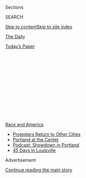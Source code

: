 <div id="app">

<div>

<div>

<div>

<div class="NYTAppHideMasthead css-1q2w90k e1suatyy0">

<div class="section css-ui9rw0 e1suatyy2">

<div class="css-eph4ug er09x8g0">

<div class="css-6n7j50">

</div>

<span class="css-1dv1kvn">Sections</span>

<div class="css-10488qs">

<span class="css-1dv1kvn">SEARCH</span>

</div>

[Skip to content](#site-content)[Skip to site index](#site-index)

</div>

<div id="masthead-section-label" class="css-1wr3we4 eaxe0e00">

[The
Daily](https://www.nytimes.com/podcasts/the-daily)

</div>

<div class="css-10698na e1huz5gh0">

</div>

</div>

<div id="masthead-bar-one" class="section hasLinks css-15hmgas e1csuq9d3">

<div class="css-uqyvli e1csuq9d0">

</div>

<div class="css-1uqjmks e1csuq9d1">

</div>

<div class="css-9e9ivx">

[](https://myaccount.nytimes.com/auth/login?response_type=cookie&client_id=vi)

</div>

<div class="css-1bvtpon e1csuq9d2">

[Today’s
Paper](https://www.nytimes.com/section/todayspaper)

</div>

</div>

</div>

</div>

<div data-aria-hidden="false">

<div id="site-content" data-role="main">

<div>

<div class="css-1aor85t" style="opacity:0.000000001;z-index:-1;visibility:hidden">

<div class="css-1hqnpie">

<div class="css-epjblv">

<span class="css-17xtcya">[The
Daily](/podcasts/the-daily)</span><span class="css-x15j1o">|</span><span class="css-fwqvlz">The
Showdown in
Portland</span>

</div>

<div class="css-k008qs">

<div class="css-1iwv8en">

<span class="css-18z7m18"></span>

<div>

</div>

</div>

<span class="css-1n6z4y"></span>

<div class="css-1705lsu">

<div class="css-4xjgmj">

<div class="css-4skfbu" data-role="toolbar" data-aria-label="Social Media Share buttons, Save button, and Comments Panel with current comment count" data-testid="share-tools">

  - 
  - 
  - 
  - 
    
    <div class="css-6n7j50">
    
    </div>

  - 
  - 

</div>

</div>

</div>

</div>

</div>

</div>

<div id="NYT_TOP_BANNER_REGION" class="css-13pd83m">

<div>

<div id="styln-prism-menu-1590763508878" class="section interactive-content interactive-size-medium css-1edisqu">

<div class="css-17ih8de interactive-body">

<div id="scroll-container" class="css-1gj85ro">

[<span class="styln-title-wrap"><span class="css-1pje3qr">Race
and</span><span class="css-1pje3qr">
America</span></span>](https://www.nytimes.com/news-event/george-floyd-protests-minneapolis-new-york-los-angeles?action=click&pgtype=Article&state=default&region=TOP_BANNER&context=storylines_menu)

  - [Protesters Return to Other
    Cities](https://www.nytimes.com/2020/07/26/us/protests-portland-seattle-trump.html?action=click&pgtype=Article&state=default&region=TOP_BANNER&context=storylines_menu)
  - [Portland at the
    Center](https://www.nytimes.com/2020/07/24/us/portland-oregon-protests-white-race.html?action=click&pgtype=Article&state=default&region=TOP_BANNER&context=storylines_menu)
  - [Podcast: Showdown in
    Portland](https://www.nytimes.com/2020/07/23/podcasts/the-daily/portland-protests.html?action=click&pgtype=Article&state=default&region=TOP_BANNER&context=storylines_menu)
  - [45 Days in
    Louisville](https://www.nytimes.com/interactive/2020/07/16/us/black-lives-matter-protests-louisville-breonna-taylor.html?action=click&pgtype=Article&state=default&region=TOP_BANNER&context=storylines_menu)

</div>

</div>

</div>

</div>

</div>

<div id="top-wrapper" class="css-1sy8kpn">

<div id="top-slug" class="css-l9onyx">

Advertisement

</div>

[Continue reading the main
story](#after-top)

<div class="ad top-wrapper" style="text-align:center;height:100%;display:block;min-height:250px">

<div id="top" class="place-ad" data-position="top" data-size-key="top">

</div>

</div>

<div id="after-top">

</div>

</div>

<div>

<div class="css-1g7y0i5 e1drnplw0">

<div class="css-1ceswkc e1drnplw1">

</div>

<div class="css-f2fzwx e1drnplw2">

<div data-aria-labelledby="modal-title" data-role="region">

<div id="modal-title" class="css-mln36k">

transcript

</div>

<div class="css-pbq7ev">

</div>

<span>Back to The
Daily</span>

<div class="css-f6lhej">

<div class="css-1ialerq">

<div class="css-1701swk">

bars

</div>

<div>

<div class="css-1t7yl1y">

0:00/30:04

</div>

<div class="css-og85jy">

\-30:04

</div>

</div>

</div>

</div>

<div class="css-15fbio0">

<div class="css-1p4nyns">

transcript

## The Showdown in Portland

### Hosted by Michael Barbaro; produced by Andy Mills and Austin Mitchell; with help from Robert Jimison and Stella Tan; and edited by M.J. Davis Lin.

#### Why have militarized federal forces been deployed to an American city?

Thursday, July 23rd, 2020

</div>

  - mike baker  
    This is Mike Baker, a correspondent for The New York Times based in
    the Northwest. It’s 2:00 a.m. right now. I’m in downtown Portland
    watching through some clouds of tear gas. There’s a group of
    protesters right now. \[CLEARS THROAT\] I can feel the tear gas.
    \[COUGHS\]
    
    I am watching here through clouds of tear gas. A group of protesters
    moving down Main Street. They’ve got their umbrellas out to protect
    themselves. And just down the street is a line of federal officers.
    They’re firing — \[SOUND OF TEAR GAS FIRING\] firing tear gas down
    at the crowd. The officers are standing in a long line down the city
    block protecting the federal courthouse.

michael barbaro

From the New York Times, I’m Michael Barbaro. This is “The Daily.”
Today: Inside the volatile situation in Portland, Oregon, and why
federal forces are being deployed to American cities. It’s Thursday,
July 23.

Zolan Kanno-Youngs, you cover the Department of Homeland Security for
The Times, the entire universe of federal law enforcement. So where does
the story of what’s happening right now in Portland, where does it
start?

zolan kanno-youngs

So I think we have to go back to late May. In late May, as we know,
there were protests sweeping throughout the country. Mass
demonstrations. A majority of those protests involved people who were
demonstrating peacefully. But you did also have instances of people
damaging property, looting, as well as acts of violence. And in Oakland,
you had a situation where an officer with the Federal Protective
Service, an arm of the Department of Homeland Security, who was guarding
a federal courthouse, was actually shot and killed. I should say that
the person who shot and killed him was actually affiliated with a fringe
anti-government movement and wasn’t affiliated with the protests. But
that killing did prompt —

  - archived recording  
    Good afternoon —

zolan kanno-youngs

— a rare press conference.

  - archived recording  
    The Department of Homeland Security’s highest priority is to ensure
    the safety and security of the American people and the Department’s
    workforce.

zolan kanno-youngs

From the top senior officials from the Department of Homeland Security.

  - archived recording  
    Any loss in the D.H.S. family impacts all of us, and I want the
    loved ones of these brave officers to know that you have the support
    of the department behind you.

zolan kanno-youngs

They go out there, and of course, they honor the memory of this officer,
but they also have a message.

  - archived recording (kenneth t. cuccinelli ii)  
    There are currently threats by some to attack police stations and
    federal buildings. That violence not only won’t be tolerated, we are
    also committed to ensuring that it won’t succeed anywhere. Anywhere.
    And let me be clear —

zolan kanno-youngs

They make it clear that they are going to take action against anybody
that makes a threat or has any sort of action against federal property.
The acting deputy secretary Kenneth Cuccinelli even says —

  - archived recording (kenneth t. cuccinelli ii)  
    That is an act of domestic terrorism.

zolan kanno-youngs

— that would be an act of domestic terrorism.

  - archived recording (kenneth t. cuccinelli ii)  
    Thank you very much.

michael barbaro

And Zolan, why is that phrase significant, domestic terrorism?

zolan kanno-youngs

The reason why this is significant is you have to remember how this
department was created in the wake of the September 11th attacks. This
department was formed in the Bush administration to have a coordinated
effort in the federal government to defend the United States against
national security threats — directly at that time, foreign terrorism
threats. This was a department that was going to protect the borders of
the United States. And this signaled that the top officials in that
department were turning their attention inward, domestically, to these
protests that are sweeping major cities.

michael barbaro

So what happens after this news conference, which, from what you’re
describing, feels like more of a statement than a set of actions?

zolan kanno-youngs

Right. I think at that point, it’s a message. The message is we’re not
going to tolerate this, right? It’s clear. But then things start to move
pretty fast.

Within two days on June 1, we start to see that the department is going
to back up this rhetoric with the concrete action of federal resources.
I remember early in the day, you know, I got a message from a source who
sent me an alert that all Homeland Security investigation special agents
around the Washington, D.C. area got, and it said, you have to be on
standby for any potential unrest later today around the area of
Lafayette Park.

\[music\]

So that day, you know, later on, that’s where you saw the images of
Secret Service, D.E.A., National Guard, Customs and Border Protection,
Immigration and Customs Enforcement as well. And of course, it was many
of those same federal officials and agents who were stationed outside of
Lafayette Park and would clear out protesters to make room for the
president’s photo op.

michael barbaro

So we’re now seeing the message delivered at that news conference put
into action on the streets of Washington.

zolan kanno-youngs

That’s right. And I mean, if you listen to the senior officials with the
Department of Homeland Security, as well as other officials in the Trump
administration, they would say, look, this federal presence was needed
in Washington. Our agents in front of the White House were being
threatened. And they would also say, well, look, after about a week, the
unrest calmed down.

michael barbaro

So from their perspective, as controversial as some of these actions
were, and as intimidating and unusual as it felt on the ground, this was
working.

zolan kanno-youngs

That’s right. That’s right. It worked. Their deployment worked if you
were to ask them.

michael barbaro

So what happens next?

zolan kanno-youngs

OK, so over the next few weeks, what really happened is we saw a shift.

  - archived recording  
    A tense standoff with police as protesters tried to tear down a
    statue of former president Andrew Jackson.

zolan kanno-youngs

Now we’re starting to see protesters and demonstrators honing in and
focusing on statues and memorials.

  - archived recording  
    We’re addressing white supremacy finally, and it’s just something
    that we grew up with. And it’s just been so normalized that the
    people on our money would have owned me.

zolan kanno-youngs

Targeting those statues and memorials, sometimes pulling them down,
sometimes defacing them. And you also saw a pretty prompt reaction by
the federal government.

  - archived recording (donald trump)  
    They’re bad people. They don’t love our country, and they’re not
    taking down our monuments.

zolan kanno-youngs

So in late June —

  - archived recording (donald trump)  
    I will have an executive order very shortly.

zolan kanno-youngs

— the president then signs an executive order. The gist of it pretty
much says that the attorney general as well as the acting Secretary of
Homeland Security should direct their resources to defend statues and
monuments and federal property. Just a couple days later, the Department
of Homeland Security then formed a task force, what’s known as these
rapid deployment teams. Those teams involve 2,000 officers and agents
that are on standby — from air marshals with the T.S.A., to tactical
agents with Customs and Border Protection, to special agents with
I.C.E., ready on standby to be deployed throughout the U.S.

michael barbaro

And how unusual is this kind of rapid deployment that you’re describing?

zolan kanno-youngs

Well I mean, actually, the department, when it was formed — and many
former officials with the department would say this as well — that
flexibility to be able to move different officials around is an
advantage, right? It was actually an intention as well to be able to
have these different agencies support one another. But it’s the mission
here, deploying them for monuments and statues, you know, the appearance
of these teams in front of the National Mall and Gettysburg. That’s
where many observers, as well as some of the architects of the
department, raised an eyebrow at this.

michael barbaro

Why?

zolan kanno-youngs

This country is grappling with a couple different national emergencies
right now. The Department of Homeland Security also has a huge stake in
the response to the pandemic. We have an election coming up as well. The
department is the agency tasked with cyber security. So it was a
question over priorities.

But for the department, it really comes down to this. Are any of these
people in these crowds committing the federal crime of defacing federal
property? The acting secretary has said that he sees it as his job to
deploy if there is any mere violation of that federal law, whether it be
graffiti on a property or some of the more violent acts that we’ve seen
in these demonstrations.

And it’s that rationale that the department used that weekend, the
weekend of July 4, to start deploying these teams to different cities,
but primarily to Portland.

\[music\]

michael barbaro

We’ll be right back.

Mike Baker, I just spoke with our colleague Zolan, who explained how
this has all unfolded in Washington over the past few weeks. But you are
actually on the ground in Portland. So help us understand what it has
looked like there during that same period.

mike baker

You know, it began with a similar sort of scene that we saw around the
country.

  - archived recording  
    We matter\! We all matter\! Black lives matter\! \[CHEERING\]

mike baker

The mass peaceful demonstrations.

  - archived recording  
    \[CHANTING\] George Floyd\! Say his name\! George Floyd\! Say his
    name\!

mike baker

Thousands of people on the streets. There are really powerful images
here in Portland of crowds covering the entire Burnside Bridge over the
Willamette River, you know, in honor of George Floyd. And at the same
time, you got what we saw and a lot of cities.

  - archived recording  
    Windows shattered, graffiti everywhere.

mike baker

Smashing windows of businesses.

  - archived recording 1  
    Well, there’s a variety store, the Nike community store, Starbucks
    got hit.

  - archived recording 2  
    You’re looking at some pictures that show the fires that were set.

mike baker

The first night of protests they broke into the Justice Center and lit
fires. But what’s really been different here is the persistence of it.
We’re now more than 50 consecutive days into the protests happening
every night.

michael barbaro

Wow, 50 days nonstop.

mike baker

Nonstop, every night.

michael barbaro

And what have these nightly confrontations in Portland looked like?

mike baker

You know, it’s all over the place. You know, in some of these
confrontations, many of which you can see in videos online, you can see
these standoffs between protesters and police, where some protesters
will throw water bottles or fireworks.

  - archived recording  
    \[SOUNDS OF SHATTERING AND CLAMORING\]

mike baker

Videos of them breaking windows of buildings downtown or setting up
barricades in the streets.

Police claim they’ve had bricks thrown at them, rocks thrown at them.

There’ve been videos surfacing online of people shooting guns in the
air. One group set a fire in the headquarters of the police union, the
local police union. And throughout much of this time, they made it
really their nightly routine to gather downtown right next to the
federal courthouse.

  - archived recording  
    This is the Portland Police Bureau. This is a civil disturbance, and
    we have declared an unlawful assembly. Leave the area now, or you’ll
    be subject to use of force to include crowd control munitions. Leave
    now.

mike baker

Police kept coming out, arresting a number of people and responding with
so much tear gas that some of these protesters went to court, sued and
won a judge’s order limiting how much this gas could get used.

  - archived recording  
    — never seen or covered anything like this. The damage and just the
    impact of the statement being made is unprecedented. It’s crazy to
    see.

mike baker

Just been a persistent issue that they haven’t really been able to
resolve.

michael barbaro

And who are the people who are involved in these nightly encounters, as
best you can tell?

mike baker

It’s a group with a wide range of backgrounds, ideologies, strategies,
tactics that they’ve brought. You know, Portland has a history of
anarchist groups. And you can see some of the anarchist symbols on the
streets. You see a lot of people wearing all black clothing, which is
pretty common for those who are part of the Antifa group. And then you
have people who are part of the Black Lives Matter movement chanting the
name of George Floyd and just — so you really have this huge mix.

michael barbaro

Mike, in your time in Portland, I imagine you’re talking to people in
the city about this ongoing problem. What are people you’ve talked to in
Portland saying about the situation?

mike baker

Yeah, you’ve got, I mean, it seems like a pretty broad consensus of
people who sympathize with the overall message of the protesters — the
need for police reform and the need for resolving racial injustices. At
the same time, those same people are, you know, frustrated by what seems
like a line of protest that won’t seem to end. Business people I talked
to, who, you know, have had their windows boarded up and then shortened
their hours for safety reasons. And one of them I talked to is
considering, like, maybe it’s time to just get out of here because there
doesn’t seem to be a resolution ahead.

  - archived recording  
    We are physically and emotionally in pain. I have officers that are
    injured —

mike baker

From police, you hear them saying essentially that they’re out of ideas.

  - archived recording  
    We love our community. We want to serve our community and facilitate
    free speech.

mike baker

Saying that they’re exhausted and in pain, and they’re trying to show
that they’re part of the community, too. That they aren’t some sort of
outside force that’s here.

  - archived recording  
    We’re at a loss for other solutions right now, and I’m open to any
    community member who’s got ideas for other solutions. We all are.

michael barbaro

So I have this sense at this point — correct me if I’m wrong — that the
police don’t quite know how to resolve these nightly encounters. And
these nightly encounters are still happening. And so, is there some
sense of resignation that this is just kind of how it is going to be for
a while?

mike baker

Yeah, I mean, there is certainly no deadline that was going to be coming
up. There’s a hope that things were on a better track, that the numbers
that were coming out each night were starting to shrink a little bit,
and that they might be on a pathway to finishing this. And that’s when a
deployment of federal officers arrived in town.

michael barbaro

So what happens when those federal officials start showing up and at the
direction of the Department of Homeland Security?

mike baker

Well, I mean, right away, you can see that they’re standing out. I mean,
they’ve shown up here in camouflage fatigues and tactical gear. So just
just visually it’s pretty clear that there’s an outside force that has
now arrived. And they’ve come with a pretty aggressive posture.

michael barbaro

And what are these aggressive tactics from the federal forces there
looking like?

  - archived recording  
    \[BOOM SOUNDS\]

mike baker

Well, some of it, you know, in the streets, you can see a return to a
large amount of tear gas, because these federal officers were not under
the same mandates as local police.

But then there were also tactics you could see coming out in different
videos.

In the first one, you have this protester standing across the street
from the federal courthouse. He’s got a boombox over his head, and he’s
just cursing at the officers across the street.

  - archived recording  
    \[EXPLETIVE\] you\!

mike baker

All of a sudden, you see him drop to the ground.

He’s apparently been shot with some sort of less lethal munition and
really just created a bloody scene right there on the street.

Blood all over the sidewalk, and his family says he had to go to the
hospital for more than a week. In these other videos, you have these
protesters —

  - archived recording 1  
    What are you doing?

  - archived recording 2  
    I haven’t done anything wrong.

  - archived recording 3  
    What is going on? Who are you?

mike baker

— on the streets of Portland, and federal officers again in camouflage
and tactical gear approaching them, grabbing them, and then pulling them
back to unmarked vans —

  - archived recording (interposing voices)  
    Don’t hurt him. No, don’t hurt him. He’s hurt\!

mike baker

— filled with officers in tactical gear.

  - archived recording 1  
    This is an unmarked car. Who is this? Who are you? Where are you
    taking her?

  - archived recording 2  
    You follow us, you will get shot. You understand me?

  - archived recording 3  
    What is happening?

michael barbaro

And what is the response to these videos?

mike baker

I mean, you’ve got outrage from not just the protesters, but from the
same city officials that have been the target of the protesters all
along.

  - archived recording  
    The tactics that the Trump administration are using on the streets
    of Portland are abhorrent. People are being literally scooped off
    the street into unmarked vans, rental cars, apparently.

mike baker

The mayor has been villain number one for a lot of these protesters, as
someone who has failed to reform the police department in the ways they
want. And yet here you have him —

  - archived recording (ted wheeler)  
    It’s not helping the situation at all. They’re not wanted here. We
    haven’t asked them here. In fact, we want them to leave.

mike baker

— ask the federal officers to leave his city. He doesn’t want them here.
He doesn’t want them on the streets.

  - archived recording (ted wheeler)  
    And what they’re doing is they are sharply escalating the situation.
    Their presence here is actually leading to more violence and more
    vandalism.

  - archived recording  
    \[SOUNDS OF CRASHING AND CLAMORING\]

mike baker

And you have the cycle here of tear gas, things being thrown back and
forth.

Standoffs where protesters are holding umbrellas and shields made out of
pool noodles and plywood. And the officers standing on the other side in
their full tactical gear and helmets and gas masks. And a scene of two
sides and not much a pathway to a resolution in the space between.

michael barbaro

So as of now, it feels like the very thing the federal government is in
Portland to try to tamp down is actually escalating in response.

mike baker

I mean, it’s been a significant escalation.

I mean, now we’re seeing thousands of people out there. You have people
out there coming out for the first time.

  - mike baker  
    So what was the — what was your motivation for coming out?

  - protestor  
    I have five grandkids and three daughters, and I don’t want to be at
    the end of my life and say that I didn’t do anything to make them
    have a better future.

mike baker

I caught up with this grandmother from Eugene, Oregon, who was there and
had come up to Portland for the first time and told her family that she
planned to stay on the outskirts to be safe. And then while she was
there, she was motivated to keep moving up. And I caught up with her
again, and she was right at the front of the federal courthouse.

She’s a little uneasy watching this unfold.

  - protestor  
    I do feel a little bit unsafe. I don’t know what’s going to happen.

mike baker

Doesn’t necessarily agree with the tactics she’s watching, but she’s
staying there. She feels the need that this is a moment to stand up, to
do something and she needs to be there.

michael barbaro

Zolan, Mike Baker said that the federal presence in Portland has
basically made things worse, not better. And it has really created a
kind of violent feedback loop between the protesters and these federal
officers. And I wonder what you think about that.

zolan kanno-youngs

Well, I mean, whether you listen to the demonstrators, the local
officials there, or the senior officials with the Department of Homeland
Security, it’s clear everyone agrees that the federal presence thus far
has not succeeded in terms of bringing an end to the violence that we’re
seeing, the unrest that we’re seeing at this time. So by that measure,
the goal has not been accomplished. But there is also a question here.
For the Trump administration, is that solely their measure of success?
Is this solely about bringing an end to this unrest? You know, optics do
matter, and the optics of having agents in camouflage gear and tactical
teams in a city led by Democrats, that does send a message.

  - archived recording  
    The radical left-wing mob’s agenda, take over our cities —

zolan kanno-youngs

And just a couple days ago, the president’s re-election campaign
actually issued a campaign ad.

  - archived recording  
    And Joe Biden stands with them.

zolan kanno-youngs

With images that look a lot like that area around the federal courthouse
in Portland, displaying images of unrest and individual acts of
violence.

  - archived recording  
    Violent crime exploding, innocent children fatally shot. Who will be
    there to answer the call when your children aren’t safe?

zolan kanno-youngs

And at the very end of that ad, they actually lay it out in pretty
direct terms — text that reads, “You won’t be safe in Joe Biden’s
America.”

  - archived recording (donald trump)  
    I’m Donald J. Trump, and I approve this message.

zolan kanno-youngs

You’re actually seeing the White House kind of double down here.

  - archived recording (donald trump)  
    I can tell you in Portland, they’ve done a fantastic job. They’ve
    been —

zolan kanno-youngs

And say, well, look, they’re doing a great job in Portland. In fact —

  - archived recording (donald trump)  
    We’re not going to let New York and Chicago and Philadelphia,
    Detroit, and Baltimore and all of these — Oakland is a mess. We’re
    not going to let this happen in our country. All run by liberal
    Democrats.

zolan kanno-youngs

Some of these other cities led by Democrats could use the same kind of
deployment.

  - archived recording (donald trump)  
    This is worse than Afghanistan by far. This is worse than anything
    anyone’s ever seen, all run by the same liberal Democrats. And you
    know what, if Biden got in, that would be true for the country. The
    whole country would go to hell. And we’re not going to let it go to
    hell.

\[music\]

michael barbaro

So Zolan, where does this leave us at this point?

zolan kanno-youngs

So it leaves us in this precarious position. We know that on the ground
in Portland, the presence of federal agents and those officers has
increased tension. But to the president, he’d like to see a similar
presence in other cities.

michael barbaro

Zolan, thank you very much.

zolan kanno-youngs

Thanks for having me here. \[MUSIC PLAYING\]

michael barbaro

On Wednesday, President Trump announced that he would immediately
dispatch federal law enforcement officers to Chicago.

  - archived recording (donald trump)  
    The F.B.I., A.T.F., D.E.A., U.S. Marshal Service and Homeland
    Security will together be sending hundreds of skilled law
    enforcement officers to Chicago to help drive down violent crime.

michael barbaro

In Chicago, Mayor Lori Lightfoot said she would not tolerate the kind of
federal deployment that has played out in Portland.

  - archived recording (lori lightfoot)  
    What we saw the president and the attorney general do in Portland is
    a travesty, and we are not having it in Chicago.

michael barbaro

We’ll be right back.

Here’s what else you need to know today.

  - archived recording (mike dewine)  
    It’s essential that we wear masks statewide in Ohio to contain the
    spread of this virus. So therefore, tomorrow at 6 o’clock, tomorrow
    night, our mask order for people who are out in public will be
    extended throughout the state of Ohio.

michael barbaro

As the daily death toll from the coronavirus again surpasses 1,000
Americans a day, governors in three more states issued orders requiring
masks: Ohio, Indiana and Minnesota.

  - archived recording  
    The wearing of the mask, plus the social distancing makes a huge,
    huge difference.

michael barbaro

The orders came a day after President Trump, who has long resisted
wearing masks, and at times even disparaged them, made his most forceful
call yet for wearing them. And —

  - archived recording (joe biden)  
    No sitting president has ever done this. Never, never, never. No
    Republican president has done this, no Democratic president. We’ve
    have racists, and they’ve existed, and they’ve tried to get elected
    president. He’s the first one that has.

michael barbaro

During a campaign event on Wednesday, the presumptive Democratic
nominee, Joe Biden, called President Trump the first racist to be
elected president.

  - archived recording (joe biden)  
    The way he deals with people based on the color of their skin, their
    national origin, where they’re from is absolutely sickening.

michael barbaro

In response, historians noted that previous presidents owned enslaved
people and were openly racist. And during a news conference, Trump
rejected Biden’s characterization.

  - archived recording  
    Would you like to respond to Joe Biden who today described you — you
    might have heard that — as the first racist to be elected president?
    Those are his — that was his words.

  - archived recording (donald trump)  
    I’ve done things that nobody else — and I’ve said this, and I say it
    openly, and not a lot of people dispute it. I’ve done more for Black
    Americans than anybody with the possible exception of Abraham
    Lincoln. Nobody has even been close.

\[music\]

michael barbaro

That’s it for “The Daily.” I’m Michael Barbaro. See you
tomorrow.

</div>

</div>

</div>

</div>

<div style="position:absolute;width:0;height:0;visibility:hidden;display:none">

</div>

<div style="width:100%">

<div class="css-18qqsen e1eullfg0" style="background-image:url(https://static01.nyt.com/images/2017/01/29/podcasts/the-daily-album-art/the-daily-album-art-videoFifteenBySeven2610-v4.jpg)">

<div class="css-1hmsypo e1eullfg2">

<div class="css-131hid3 e1eullfg3">

<div class="css-1uhi299 e1eullfg1">

</div>

<div class="css-1tloyb6">

<div class="css-1kltdsh ehra6vc0">

[<span class="css-1f76qa2">![The Daily
logo](https://static01.nyt.com/images/2017/01/29/podcasts/the-daily-album-art/the-daily-album-art-square320-v4.png)<span>The
Daily</span></span>](https://www.nytimes.com/column/the-daily)<span class="css-1lhttlg ehra6vc1"><span class="css-sj5ozi ehra6vc2">Subscribe:</span></span>

  - [Apple Podcasts](https://itunes.apple.com/us/podcast/id1200361736)
  - [Google
    Podcasts](https://www.google.com/podcasts?feed=aHR0cHM6Ly9yc3MuYXJ0MTkuY29tL3RoZS1kYWlseQ%3D%3D)

</div>

</div>

<div class="css-1r0dpua e1eullfg4">

<div class="css-1gu519p edye5kn0">

<div>

# The Showdown in Portland

## Why have militarized federal forces been deployed to an American city?

</div>

<span class="css-lsnb14 edye5kn4">Hosted by Michael Barbaro; produced by
Andy Mills and Austin Mitchell; with help from Robert Jimison and Stella
Tan; and edited by M.J. Davis Lin.</span>

<div class="css-1vd84sn">

<span class="css-16bt4xd">Transcript</span>

</div>

</div>

<div class="css-1g7y0i5 e1drnplw0">

<div class="css-1ceswkc e1drnplw1">

</div>

<div class="css-f2fzwx e1drnplw2">

<div data-aria-labelledby="modal-title" data-role="region">

<div id="modal-title" class="css-mln36k">

transcript

</div>

<div class="css-pbq7ev">

</div>

<span>Back to The
Daily</span>

<div class="css-f6lhej">

<div class="css-1ialerq">

<div class="css-1701swk">

bars

</div>

<div>

<div class="css-1t7yl1y">

0:00/30:04

</div>

<div class="css-og85jy">

\-0:00

</div>

</div>

</div>

</div>

<div class="css-15fbio0">

<div class="css-1p4nyns">

transcript

## The Showdown in Portland

### Hosted by Michael Barbaro; produced by Andy Mills and Austin Mitchell; with help from Robert Jimison and Stella Tan; and edited by M.J. Davis Lin.

#### Why have militarized federal forces been deployed to an American city?

Thursday, July 23rd, 2020

</div>

  - mike baker  
    This is Mike Baker, a correspondent for The New York Times based in
    the Northwest. It’s 2:00 a.m. right now. I’m in downtown Portland
    watching through some clouds of tear gas. There’s a group of
    protesters right now. \[CLEARS THROAT\] I can feel the tear gas.
    \[COUGHS\]
    
    I am watching here through clouds of tear gas. A group of protesters
    moving down Main Street. They’ve got their umbrellas out to protect
    themselves. And just down the street is a line of federal officers.
    They’re firing — \[SOUND OF TEAR GAS FIRING\] firing tear gas down
    at the crowd. The officers are standing in a long line down the city
    block protecting the federal courthouse.

michael barbaro

From the New York Times, I’m Michael Barbaro. This is “The Daily.”
Today: Inside the volatile situation in Portland, Oregon, and why
federal forces are being deployed to American cities. It’s Thursday,
July 23.

Zolan Kanno-Youngs, you cover the Department of Homeland Security for
The Times, the entire universe of federal law enforcement. So where does
the story of what’s happening right now in Portland, where does it
start?

zolan kanno-youngs

So I think we have to go back to late May. In late May, as we know,
there were protests sweeping throughout the country. Mass
demonstrations. A majority of those protests involved people who were
demonstrating peacefully. But you did also have instances of people
damaging property, looting, as well as acts of violence. And in Oakland,
you had a situation where an officer with the Federal Protective
Service, an arm of the Department of Homeland Security, who was guarding
a federal courthouse, was actually shot and killed. I should say that
the person who shot and killed him was actually affiliated with a fringe
anti-government movement and wasn’t affiliated with the protests. But
that killing did prompt —

  - archived recording  
    Good afternoon —

zolan kanno-youngs

— a rare press conference.

  - archived recording  
    The Department of Homeland Security’s highest priority is to ensure
    the safety and security of the American people and the Department’s
    workforce.

zolan kanno-youngs

From the top senior officials from the Department of Homeland Security.

  - archived recording  
    Any loss in the D.H.S. family impacts all of us, and I want the
    loved ones of these brave officers to know that you have the support
    of the department behind you.

zolan kanno-youngs

They go out there, and of course, they honor the memory of this officer,
but they also have a message.

  - archived recording (kenneth t. cuccinelli ii)  
    There are currently threats by some to attack police stations and
    federal buildings. That violence not only won’t be tolerated, we are
    also committed to ensuring that it won’t succeed anywhere. Anywhere.
    And let me be clear —

zolan kanno-youngs

They make it clear that they are going to take action against anybody
that makes a threat or has any sort of action against federal property.
The acting deputy secretary Kenneth Cuccinelli even says —

  - archived recording (kenneth t. cuccinelli ii)  
    That is an act of domestic terrorism.

zolan kanno-youngs

— that would be an act of domestic terrorism.

  - archived recording (kenneth t. cuccinelli ii)  
    Thank you very much.

michael barbaro

And Zolan, why is that phrase significant, domestic terrorism?

zolan kanno-youngs

The reason why this is significant is you have to remember how this
department was created in the wake of the September 11th attacks. This
department was formed in the Bush administration to have a coordinated
effort in the federal government to defend the United States against
national security threats — directly at that time, foreign terrorism
threats. This was a department that was going to protect the borders of
the United States. And this signaled that the top officials in that
department were turning their attention inward, domestically, to these
protests that are sweeping major cities.

michael barbaro

So what happens after this news conference, which, from what you’re
describing, feels like more of a statement than a set of actions?

zolan kanno-youngs

Right. I think at that point, it’s a message. The message is we’re not
going to tolerate this, right? It’s clear. But then things start to move
pretty fast.

Within two days on June 1, we start to see that the department is going
to back up this rhetoric with the concrete action of federal resources.
I remember early in the day, you know, I got a message from a source who
sent me an alert that all Homeland Security investigation special agents
around the Washington, D.C. area got, and it said, you have to be on
standby for any potential unrest later today around the area of
Lafayette Park.

\[music\]

So that day, you know, later on, that’s where you saw the images of
Secret Service, D.E.A., National Guard, Customs and Border Protection,
Immigration and Customs Enforcement as well. And of course, it was many
of those same federal officials and agents who were stationed outside of
Lafayette Park and would clear out protesters to make room for the
president’s photo op.

michael barbaro

So we’re now seeing the message delivered at that news conference put
into action on the streets of Washington.

zolan kanno-youngs

That’s right. And I mean, if you listen to the senior officials with the
Department of Homeland Security, as well as other officials in the Trump
administration, they would say, look, this federal presence was needed
in Washington. Our agents in front of the White House were being
threatened. And they would also say, well, look, after about a week, the
unrest calmed down.

michael barbaro

So from their perspective, as controversial as some of these actions
were, and as intimidating and unusual as it felt on the ground, this was
working.

zolan kanno-youngs

That’s right. That’s right. It worked. Their deployment worked if you
were to ask them.

michael barbaro

So what happens next?

zolan kanno-youngs

OK, so over the next few weeks, what really happened is we saw a shift.

  - archived recording  
    A tense standoff with police as protesters tried to tear down a
    statue of former president Andrew Jackson.

zolan kanno-youngs

Now we’re starting to see protesters and demonstrators honing in and
focusing on statues and memorials.

  - archived recording  
    We’re addressing white supremacy finally, and it’s just something
    that we grew up with. And it’s just been so normalized that the
    people on our money would have owned me.

zolan kanno-youngs

Targeting those statues and memorials, sometimes pulling them down,
sometimes defacing them. And you also saw a pretty prompt reaction by
the federal government.

  - archived recording (donald trump)  
    They’re bad people. They don’t love our country, and they’re not
    taking down our monuments.

zolan kanno-youngs

So in late June —

  - archived recording (donald trump)  
    I will have an executive order very shortly.

zolan kanno-youngs

— the president then signs an executive order. The gist of it pretty
much says that the attorney general as well as the acting Secretary of
Homeland Security should direct their resources to defend statues and
monuments and federal property. Just a couple days later, the Department
of Homeland Security then formed a task force, what’s known as these
rapid deployment teams. Those teams involve 2,000 officers and agents
that are on standby — from air marshals with the T.S.A., to tactical
agents with Customs and Border Protection, to special agents with
I.C.E., ready on standby to be deployed throughout the U.S.

michael barbaro

And how unusual is this kind of rapid deployment that you’re describing?

zolan kanno-youngs

Well I mean, actually, the department, when it was formed — and many
former officials with the department would say this as well — that
flexibility to be able to move different officials around is an
advantage, right? It was actually an intention as well to be able to
have these different agencies support one another. But it’s the mission
here, deploying them for monuments and statues, you know, the appearance
of these teams in front of the National Mall and Gettysburg. That’s
where many observers, as well as some of the architects of the
department, raised an eyebrow at this.

michael barbaro

Why?

zolan kanno-youngs

This country is grappling with a couple different national emergencies
right now. The Department of Homeland Security also has a huge stake in
the response to the pandemic. We have an election coming up as well. The
department is the agency tasked with cyber security. So it was a
question over priorities.

But for the department, it really comes down to this. Are any of these
people in these crowds committing the federal crime of defacing federal
property? The acting secretary has said that he sees it as his job to
deploy if there is any mere violation of that federal law, whether it be
graffiti on a property or some of the more violent acts that we’ve seen
in these demonstrations.

And it’s that rationale that the department used that weekend, the
weekend of July 4, to start deploying these teams to different cities,
but primarily to Portland.

\[music\]

michael barbaro

We’ll be right back.

Mike Baker, I just spoke with our colleague Zolan, who explained how
this has all unfolded in Washington over the past few weeks. But you are
actually on the ground in Portland. So help us understand what it has
looked like there during that same period.

mike baker

You know, it began with a similar sort of scene that we saw around the
country.

  - archived recording  
    We matter\! We all matter\! Black lives matter\! \[CHEERING\]

mike baker

The mass peaceful demonstrations.

  - archived recording  
    \[CHANTING\] George Floyd\! Say his name\! George Floyd\! Say his
    name\!

mike baker

Thousands of people on the streets. There are really powerful images
here in Portland of crowds covering the entire Burnside Bridge over the
Willamette River, you know, in honor of George Floyd. And at the same
time, you got what we saw and a lot of cities.

  - archived recording  
    Windows shattered, graffiti everywhere.

mike baker

Smashing windows of businesses.

  - archived recording 1  
    Well, there’s a variety store, the Nike community store, Starbucks
    got hit.

  - archived recording 2  
    You’re looking at some pictures that show the fires that were set.

mike baker

The first night of protests they broke into the Justice Center and lit
fires. But what’s really been different here is the persistence of it.
We’re now more than 50 consecutive days into the protests happening
every night.

michael barbaro

Wow, 50 days nonstop.

mike baker

Nonstop, every night.

michael barbaro

And what have these nightly confrontations in Portland looked like?

mike baker

You know, it’s all over the place. You know, in some of these
confrontations, many of which you can see in videos online, you can see
these standoffs between protesters and police, where some protesters
will throw water bottles or fireworks.

  - archived recording  
    \[SOUNDS OF SHATTERING AND CLAMORING\]

mike baker

Videos of them breaking windows of buildings downtown or setting up
barricades in the streets.

Police claim they’ve had bricks thrown at them, rocks thrown at them.

There’ve been videos surfacing online of people shooting guns in the
air. One group set a fire in the headquarters of the police union, the
local police union. And throughout much of this time, they made it
really their nightly routine to gather downtown right next to the
federal courthouse.

  - archived recording  
    This is the Portland Police Bureau. This is a civil disturbance, and
    we have declared an unlawful assembly. Leave the area now, or you’ll
    be subject to use of force to include crowd control munitions. Leave
    now.

mike baker

Police kept coming out, arresting a number of people and responding with
so much tear gas that some of these protesters went to court, sued and
won a judge’s order limiting how much this gas could get used.

  - archived recording  
    — never seen or covered anything like this. The damage and just the
    impact of the statement being made is unprecedented. It’s crazy to
    see.

mike baker

Just been a persistent issue that they haven’t really been able to
resolve.

michael barbaro

And who are the people who are involved in these nightly encounters, as
best you can tell?

mike baker

It’s a group with a wide range of backgrounds, ideologies, strategies,
tactics that they’ve brought. You know, Portland has a history of
anarchist groups. And you can see some of the anarchist symbols on the
streets. You see a lot of people wearing all black clothing, which is
pretty common for those who are part of the Antifa group. And then you
have people who are part of the Black Lives Matter movement chanting the
name of George Floyd and just — so you really have this huge mix.

michael barbaro

Mike, in your time in Portland, I imagine you’re talking to people in
the city about this ongoing problem. What are people you’ve talked to in
Portland saying about the situation?

mike baker

Yeah, you’ve got, I mean, it seems like a pretty broad consensus of
people who sympathize with the overall message of the protesters — the
need for police reform and the need for resolving racial injustices. At
the same time, those same people are, you know, frustrated by what seems
like a line of protest that won’t seem to end. Business people I talked
to, who, you know, have had their windows boarded up and then shortened
their hours for safety reasons. And one of them I talked to is
considering, like, maybe it’s time to just get out of here because there
doesn’t seem to be a resolution ahead.

  - archived recording  
    We are physically and emotionally in pain. I have officers that are
    injured —

mike baker

From police, you hear them saying essentially that they’re out of ideas.

  - archived recording  
    We love our community. We want to serve our community and facilitate
    free speech.

mike baker

Saying that they’re exhausted and in pain, and they’re trying to show
that they’re part of the community, too. That they aren’t some sort of
outside force that’s here.

  - archived recording  
    We’re at a loss for other solutions right now, and I’m open to any
    community member who’s got ideas for other solutions. We all are.

michael barbaro

So I have this sense at this point — correct me if I’m wrong — that the
police don’t quite know how to resolve these nightly encounters. And
these nightly encounters are still happening. And so, is there some
sense of resignation that this is just kind of how it is going to be for
a while?

mike baker

Yeah, I mean, there is certainly no deadline that was going to be coming
up. There’s a hope that things were on a better track, that the numbers
that were coming out each night were starting to shrink a little bit,
and that they might be on a pathway to finishing this. And that’s when a
deployment of federal officers arrived in town.

michael barbaro

So what happens when those federal officials start showing up and at the
direction of the Department of Homeland Security?

mike baker

Well, I mean, right away, you can see that they’re standing out. I mean,
they’ve shown up here in camouflage fatigues and tactical gear. So just
just visually it’s pretty clear that there’s an outside force that has
now arrived. And they’ve come with a pretty aggressive posture.

michael barbaro

And what are these aggressive tactics from the federal forces there
looking like?

  - archived recording  
    \[BOOM SOUNDS\]

mike baker

Well, some of it, you know, in the streets, you can see a return to a
large amount of tear gas, because these federal officers were not under
the same mandates as local police.

But then there were also tactics you could see coming out in different
videos.

In the first one, you have this protester standing across the street
from the federal courthouse. He’s got a boombox over his head, and he’s
just cursing at the officers across the street.

  - archived recording  
    \[EXPLETIVE\] you\!

mike baker

All of a sudden, you see him drop to the ground.

He’s apparently been shot with some sort of less lethal munition and
really just created a bloody scene right there on the street.

Blood all over the sidewalk, and his family says he had to go to the
hospital for more than a week. In these other videos, you have these
protesters —

  - archived recording 1  
    What are you doing?

  - archived recording 2  
    I haven’t done anything wrong.

  - archived recording 3  
    What is going on? Who are you?

mike baker

— on the streets of Portland, and federal officers again in camouflage
and tactical gear approaching them, grabbing them, and then pulling them
back to unmarked vans —

  - archived recording (interposing voices)  
    Don’t hurt him. No, don’t hurt him. He’s hurt\!

mike baker

— filled with officers in tactical gear.

  - archived recording 1  
    This is an unmarked car. Who is this? Who are you? Where are you
    taking her?

  - archived recording 2  
    You follow us, you will get shot. You understand me?

  - archived recording 3  
    What is happening?

michael barbaro

And what is the response to these videos?

mike baker

I mean, you’ve got outrage from not just the protesters, but from the
same city officials that have been the target of the protesters all
along.

  - archived recording  
    The tactics that the Trump administration are using on the streets
    of Portland are abhorrent. People are being literally scooped off
    the street into unmarked vans, rental cars, apparently.

mike baker

The mayor has been villain number one for a lot of these protesters, as
someone who has failed to reform the police department in the ways they
want. And yet here you have him —

  - archived recording (ted wheeler)  
    It’s not helping the situation at all. They’re not wanted here. We
    haven’t asked them here. In fact, we want them to leave.

mike baker

— ask the federal officers to leave his city. He doesn’t want them here.
He doesn’t want them on the streets.

  - archived recording (ted wheeler)  
    And what they’re doing is they are sharply escalating the situation.
    Their presence here is actually leading to more violence and more
    vandalism.

  - archived recording  
    \[SOUNDS OF CRASHING AND CLAMORING\]

mike baker

And you have the cycle here of tear gas, things being thrown back and
forth.

Standoffs where protesters are holding umbrellas and shields made out of
pool noodles and plywood. And the officers standing on the other side in
their full tactical gear and helmets and gas masks. And a scene of two
sides and not much a pathway to a resolution in the space between.

michael barbaro

So as of now, it feels like the very thing the federal government is in
Portland to try to tamp down is actually escalating in response.

mike baker

I mean, it’s been a significant escalation.

I mean, now we’re seeing thousands of people out there. You have people
out there coming out for the first time.

  - mike baker  
    So what was the — what was your motivation for coming out?

  - protestor  
    I have five grandkids and three daughters, and I don’t want to be at
    the end of my life and say that I didn’t do anything to make them
    have a better future.

mike baker

I caught up with this grandmother from Eugene, Oregon, who was there and
had come up to Portland for the first time and told her family that she
planned to stay on the outskirts to be safe. And then while she was
there, she was motivated to keep moving up. And I caught up with her
again, and she was right at the front of the federal courthouse.

She’s a little uneasy watching this unfold.

  - protestor  
    I do feel a little bit unsafe. I don’t know what’s going to happen.

mike baker

Doesn’t necessarily agree with the tactics she’s watching, but she’s
staying there. She feels the need that this is a moment to stand up, to
do something and she needs to be there.

michael barbaro

Zolan, Mike Baker said that the federal presence in Portland has
basically made things worse, not better. And it has really created a
kind of violent feedback loop between the protesters and these federal
officers. And I wonder what you think about that.

zolan kanno-youngs

Well, I mean, whether you listen to the demonstrators, the local
officials there, or the senior officials with the Department of Homeland
Security, it’s clear everyone agrees that the federal presence thus far
has not succeeded in terms of bringing an end to the violence that we’re
seeing, the unrest that we’re seeing at this time. So by that measure,
the goal has not been accomplished. But there is also a question here.
For the Trump administration, is that solely their measure of success?
Is this solely about bringing an end to this unrest? You know, optics do
matter, and the optics of having agents in camouflage gear and tactical
teams in a city led by Democrats, that does send a message.

  - archived recording  
    The radical left-wing mob’s agenda, take over our cities —

zolan kanno-youngs

And just a couple days ago, the president’s re-election campaign
actually issued a campaign ad.

  - archived recording  
    And Joe Biden stands with them.

zolan kanno-youngs

With images that look a lot like that area around the federal courthouse
in Portland, displaying images of unrest and individual acts of
violence.

  - archived recording  
    Violent crime exploding, innocent children fatally shot. Who will be
    there to answer the call when your children aren’t safe?

zolan kanno-youngs

And at the very end of that ad, they actually lay it out in pretty
direct terms — text that reads, “You won’t be safe in Joe Biden’s
America.”

  - archived recording (donald trump)  
    I’m Donald J. Trump, and I approve this message.

zolan kanno-youngs

You’re actually seeing the White House kind of double down here.

  - archived recording (donald trump)  
    I can tell you in Portland, they’ve done a fantastic job. They’ve
    been —

zolan kanno-youngs

And say, well, look, they’re doing a great job in Portland. In fact —

  - archived recording (donald trump)  
    We’re not going to let New York and Chicago and Philadelphia,
    Detroit, and Baltimore and all of these — Oakland is a mess. We’re
    not going to let this happen in our country. All run by liberal
    Democrats.

zolan kanno-youngs

Some of these other cities led by Democrats could use the same kind of
deployment.

  - archived recording (donald trump)  
    This is worse than Afghanistan by far. This is worse than anything
    anyone’s ever seen, all run by the same liberal Democrats. And you
    know what, if Biden got in, that would be true for the country. The
    whole country would go to hell. And we’re not going to let it go to
    hell.

\[music\]

michael barbaro

So Zolan, where does this leave us at this point?

zolan kanno-youngs

So it leaves us in this precarious position. We know that on the ground
in Portland, the presence of federal agents and those officers has
increased tension. But to the president, he’d like to see a similar
presence in other cities.

michael barbaro

Zolan, thank you very much.

zolan kanno-youngs

Thanks for having me here. \[MUSIC PLAYING\]

michael barbaro

On Wednesday, President Trump announced that he would immediately
dispatch federal law enforcement officers to Chicago.

  - archived recording (donald trump)  
    The F.B.I., A.T.F., D.E.A., U.S. Marshal Service and Homeland
    Security will together be sending hundreds of skilled law
    enforcement officers to Chicago to help drive down violent crime.

michael barbaro

In Chicago, Mayor Lori Lightfoot said she would not tolerate the kind of
federal deployment that has played out in Portland.

  - archived recording (lori lightfoot)  
    What we saw the president and the attorney general do in Portland is
    a travesty, and we are not having it in Chicago.

michael barbaro

We’ll be right back.

Here’s what else you need to know today.

  - archived recording (mike dewine)  
    It’s essential that we wear masks statewide in Ohio to contain the
    spread of this virus. So therefore, tomorrow at 6 o’clock, tomorrow
    night, our mask order for people who are out in public will be
    extended throughout the state of Ohio.

michael barbaro

As the daily death toll from the coronavirus again surpasses 1,000
Americans a day, governors in three more states issued orders requiring
masks: Ohio, Indiana and Minnesota.

  - archived recording  
    The wearing of the mask, plus the social distancing makes a huge,
    huge difference.

michael barbaro

The orders came a day after President Trump, who has long resisted
wearing masks, and at times even disparaged them, made his most forceful
call yet for wearing them. And —

  - archived recording (joe biden)  
    No sitting president has ever done this. Never, never, never. No
    Republican president has done this, no Democratic president. We’ve
    have racists, and they’ve existed, and they’ve tried to get elected
    president. He’s the first one that has.

michael barbaro

During a campaign event on Wednesday, the presumptive Democratic
nominee, Joe Biden, called President Trump the first racist to be
elected president.

  - archived recording (joe biden)  
    The way he deals with people based on the color of their skin, their
    national origin, where they’re from is absolutely sickening.

michael barbaro

In response, historians noted that previous presidents owned enslaved
people and were openly racist. And during a news conference, Trump
rejected Biden’s characterization.

  - archived recording  
    Would you like to respond to Joe Biden who today described you — you
    might have heard that — as the first racist to be elected president?
    Those are his — that was his words.

  - archived recording (donald trump)  
    I’ve done things that nobody else — and I’ve said this, and I say it
    openly, and not a lot of people dispute it. I’ve done more for Black
    Americans than anybody with the possible exception of Abraham
    Lincoln. Nobody has even been close.

\[music\]

michael barbaro

That’s it for “The Daily.” I’m Michael Barbaro. See you tomorrow.

</div>

</div>

</div>

</div>

</div>

<div class="css-1xgepvx e1eullfg5">

</div>

</div>

</div>

</div>

<div class="css-fnovkn e1gfokfg0">

<span class="css-1ly73wi e1tej78p0">Previous</span>

<div class="css-1s78rjm e1gfokfg1">

<div class="css-uq6cyc e1gfokfg3" data-recirc-bar-item="true">

<div class="css-hoe9xz">

<span class="css-nxkttv">More episodes
of</span><span class="css-19zi9mh">The
Daily</span>

</div>

</div>

<div class="css-uq6cyc e1gfokfg3" data-recirc-bar-item="true">

[![](https://static01.nyt.com/images/2020/07/12/us/politics/31daily/00dc-army-metoo-thumbLarge.jpg)](https://www.nytimes.com/2020/07/31/podcasts/the-daily/vanessa-guillen-military-metoo.html?action=click&module=audio-series-bar&region=header&pgtype=Article)

<div class="css-14o8mz7 e1gfokfg2">

</div>

<div class="css-1qq8bvn">

July 31, 2020<span class="css-i5svdo">A \#MeToo Moment in the
Military</span>

</div>

</div>

<div class="css-uq6cyc e1gfokfg3" data-recirc-bar-item="true">

[![](https://static01.nyt.com/images/2020/07/30/reader-center/30daily/merlin_175077825_5ebc931b-baa1-489a-960c-34e4d845e997-thumbLarge.jpg)](https://www.nytimes.com/2020/07/30/podcasts/the-daily/congress-facebook-amazon-google-apple.html?action=click&module=audio-series-bar&region=header&pgtype=Article)

<div class="css-14o8mz7 e1gfokfg2">

</div>

<div class="css-1qq8bvn">

July 30, 2020<span class="css-i5svdo">The Big Tech
Hearing</span>

</div>

</div>

<div class="css-uq6cyc e1gfokfg3" data-recirc-bar-item="true">

[![](https://static01.nyt.com/images/2020/07/26/world/29daily/00china-us-clash1-thumbLarge.jpg)](https://www.nytimes.com/2020/07/29/podcasts/the-daily/china-trump-foreign-policy.html?action=click&module=audio-series-bar&region=header&pgtype=Article)

<div class="css-14o8mz7 e1gfokfg2">

</div>

<div class="css-1qq8bvn">

July 29, 2020<span>  <span class="css-orcm78">•</span> 
28:40</span><span class="css-i5svdo">Confronting
China</span>

</div>

</div>

<div class="css-uq6cyc e1gfokfg3" data-recirc-bar-item="true">

[![](https://static01.nyt.com/images/2020/07/23/business/28daily/23virus-uiexplain1-thumbLarge.jpg)](https://www.nytimes.com/2020/07/28/podcasts/the-daily/unemployment-benefits-coronavirus.html?action=click&module=audio-series-bar&region=header&pgtype=Article)

<div class="css-14o8mz7 e1gfokfg2">

</div>

<div class="css-1qq8bvn">

July 28, 2020<span>  <span class="css-orcm78">•</span> 
26:13</span><span class="css-i5svdo">Why $600 Checks Are Tearing
Republicans
Apart</span>

</div>

</div>

<div class="css-uq6cyc e1gfokfg3" data-recirc-bar-item="true">

[![](https://static01.nyt.com/images/2020/07/27/world/27daily-hospitals/27daily-hospitals-thumbLarge.jpg)](https://www.nytimes.com/2020/07/27/podcasts/the-daily/new-york-hospitals-covid.html?action=click&module=audio-series-bar&region=header&pgtype=Article)

<div class="css-14o8mz7 e1gfokfg2">

</div>

<div class="css-1qq8bvn">

July 27, 2020<span>  <span class="css-orcm78">•</span> 
33:28</span><span class="css-i5svdo">The Mistakes New York
Made</span>

</div>

</div>

<div class="css-uq6cyc e1gfokfg3" data-recirc-bar-item="true">

[![](https://static01.nyt.com/images/2020/03/22/magazine/26audm-2/22mag-titleix-thumbLarge.jpg)](https://www.nytimes.com/2020/07/26/podcasts/the-daily/the-accusation-the-sunday-read.html?action=click&module=audio-series-bar&region=header&pgtype=Article)

<div class="css-14o8mz7 e1gfokfg2">

</div>

<div class="css-1qq8bvn">

July 26, 2020<span class="css-i5svdo">The Sunday Read: ‘The
Accusation’</span>

</div>

</div>

<div class="css-uq6cyc e1gfokfg3" data-recirc-bar-item="true">

[![](https://static01.nyt.com/images/2020/07/22/sports/24daily/22mlb-previewlede1-thumbLarge.jpg)](https://www.nytimes.com/2020/07/24/podcasts/the-daily/mlb-baseball-season-coronavirus.html?action=click&module=audio-series-bar&region=header&pgtype=Article)

<div class="css-14o8mz7 e1gfokfg2">

</div>

<div class="css-1qq8bvn">

July 24, 2020<span>  <span class="css-orcm78">•</span> 
45:34</span><span class="css-i5svdo">The Battle for a Baseball
Season</span>

</div>

</div>

<div class="css-uq6cyc e1gfokfg3" data-recirc-bar-item="true">

[![](https://static01.nyt.com/images/2020/07/22/us/23daily-image/22portland-tactics02-thumbLarge.jpg)](https://www.nytimes.com/2020/07/23/podcasts/the-daily/portland-protests.html?action=click&module=audio-series-bar&region=header&pgtype=Article)

<div class="css-14o8mz7 e1gfokfg2">

</div>

<div class="css-1qq8bvn">

July 23, 2020<span>  <span class="css-orcm78">•</span> 
30:04</span><span class="css-i5svdo">The Showdown in
Portland</span>

</div>

</div>

<div class="css-uq6cyc e1gfokfg3" data-recirc-bar-item="true">

[![](https://static01.nyt.com/images/2020/07/12/science/22daily/00virus-schools-reopen01-thumbLarge.jpg)](https://www.nytimes.com/2020/07/22/podcasts/the-daily/school-reopenings-coronavirus.html?action=click&module=audio-series-bar&region=header&pgtype=Article)

<div class="css-14o8mz7 e1gfokfg2">

</div>

<div class="css-1qq8bvn">

July 22, 2020<span>  <span class="css-orcm78">•</span> 
27:24</span><span class="css-i5svdo">The Science of School
Reopenings</span>

</div>

</div>

<div class="css-uq6cyc e1gfokfg3" data-recirc-bar-item="true">

[![](https://static01.nyt.com/images/2020/07/19/science/21daily/00VIRUS-VAX-DOUBTS1-thumbLarge.jpg)](https://www.nytimes.com/2020/07/21/podcasts/the-daily/coronavirus-vaccine.html?action=click&module=audio-series-bar&region=header&pgtype=Article)

<div class="css-14o8mz7 e1gfokfg2">

</div>

<div class="css-1qq8bvn">

July 21, 2020<span>  <span class="css-orcm78">•</span> 
29:14</span><span class="css-i5svdo">The Vaccine Trust
Problem</span>

</div>

</div>

<div class="css-uq6cyc e1gfokfg3" data-recirc-bar-item="true">

[![](https://static01.nyt.com/images/2020/01/07/obituaries/20thedaily_lewis/00Lewis-John13-thumbLarge.jpg)](https://www.nytimes.com/2020/07/20/podcasts/the-daily/john-lewis.html?action=click&module=audio-series-bar&region=header&pgtype=Article)

<div class="css-14o8mz7 e1gfokfg2">

</div>

<div class="css-1qq8bvn">

July 20, 2020<span>  <span class="css-orcm78">•</span> 
38:56</span><span class="css-i5svdo">The Life and Legacy of John
Lewis</span>

</div>

</div>

<div class="css-uq6cyc e1gfokfg3" data-recirc-bar-item="true">

[![](https://static01.nyt.com/images/2018/05/05/magazine/31audm-image/05mag-lottery-image1-thumbLarge-v4.png)](https://www.nytimes.com/2020/07/19/podcasts/the-daily/lottery-winner-scam.html?action=click&module=audio-series-bar&region=header&pgtype=Article)

<div class="css-14o8mz7 e1gfokfg2">

</div>

<div class="css-1qq8bvn">

July 19, 2020<span>  <span class="css-orcm78">•</span> 
45:27</span><span class="css-i5svdo">The Sunday Read: ‘The Man Who
Cracked the Lottery’</span>

</div>

</div>

<div class="css-uq6cyc e1gfokfg3" data-recirc-bar-item="true">

<div class="css-1o3broy">

[<span class="css-nxkttv">See All Episodes
of</span><span class="css-cbc4vz">The
Daily</span>](https://www.nytimes.com/column/the-daily)

</div>

</div>

</div>

<span class="css-1ly73wi e1tej78p0">Next</span>

</div>

</div>

<div class="css-1tlsmx">

<div class="css-7xzttq e16638kd2">

July 23,
2020

</div>

<div>

<div class="css-4xjgmj">

<div class="css-d8bdto" data-role="toolbar" data-aria-label="Social Media Share buttons, Save button, and Comments Panel with current comment count" data-testid="share-tools">

  - 
  - 
  - 
  - 
    
    <div class="css-6n7j50">
    
    </div>

  - 
  - 

</div>

</div>

</div>

</div>

</div>

<div class="section meteredContent css-1r7ky0e" name="articleBody" itemprop="articleBody">

<div class="css-1fanzo5 StoryBodyCompanionColumn">

<div class="css-53u6y8">

***Listen and subscribe to our podcast from your mobile device:***  
**[*Via Apple
Podcasts*](https://itunes.apple.com/us/podcast/the-daily/id1200361736?mt=2)**
***|*** **[*Via
Spotify*](https://open.spotify.com/show/3IM0lmZxpFAY7CwMuv9H4g?si=SfuMSC55R1qprFsRZU3_zw)**
***|*** **[*Via
Stitcher*](http://www.stitcher.com/podcast/the-new-york-times/the-daily-10)**

*This episode contains strong language.*

Federal agents dressed in camouflage and tactical gear have taken to the
streets of
[Portland](https://www.nytimes.com/2020/07/23/upshot/trump-portland.html),
Ore., unleashing tear gas, bloodying protesters and pulling some people
into unmarked vans. Today, we go behind protest lines to understand what
is going on in Portland.

</div>

</div>

<div>

</div>

<div class="css-1fanzo5 StoryBodyCompanionColumn">

<div class="css-53u6y8">

**On today’s episode:**

  - [Zolan Kanno-Youngs](https://www.nytimes.com/by/zolan-kanno-youngs),
    the homeland security correspondent for The New York Times.

  - [Mike
    Baker](https://www.nytimes.com/by/mike-baker?smid=pc-thedaily), a
    correspondent for The Times based in the Pacific Northwest.

</div>

</div>

<div class="css-79elbk" data-testid="photoviewer-wrapper">

<div class="css-z3e15g" data-testid="photoviewer-wrapper-hidden">

</div>

<div class="css-1a48zt4 ehw59r15" data-testid="photoviewer-children">

![<span class="css-16f3y1r e13ogyst0" data-aria-hidden="true">Federal
forces and protesters clashed near the federal courthouse in Portland,
Ore., early
Wednesday.</span><span class="css-cnj6d5 e1z0qqy90" itemprop="copyrightHolder"><span class="css-1ly73wi e1tej78p0">Credit...</span><span>Mason
Trinca for The New York
Times</span></span>](https://static01.nyt.com/images/2020/07/22/us/23daily-image/merlin_174824010_af4dff3f-946f-4425-8e7e-cd15432c80bb-articleLarge.jpg?quality=75&auto=webp&disable=upscale)

</div>

</div>

<div class="css-1fanzo5 StoryBodyCompanionColumn">

<div class="css-53u6y8">

**Background reading:**

  - The federal authorities said they would bring order to Portland,
    after weeks of protests. But local leaders [believe the federal
    presence is making things
    worse](https://www.nytimes.com/2020/07/17/us/portland-protests.html),
    and a [backlash has
    grown](https://www.nytimes.com/2020/07/21/us/portland-protests.html)
    since the deployment began.

  - [Protesters have used everyday home
    items](https://www.nytimes.com/2020/07/22/us/portland-protest-tactics.html),
    including pool noodles, to try to fight the federal force. [This is
    what our reporter
    saw](https://www.nytimes.com/interactive/2020/07/21/us/portland-protests.html)
    on the streets of Portland.

*Tune in, and tell us what you think. Email us at*
[*thedaily@nytimes.com*](mailto:thedaily@nytimes.com)*. Follow Michael
Barbaro on Twitter:* [*@mikiebarb*](https://twitter.com/mikiebarb)*. And
if you’re interested in advertising with “The Daily,” write to us at*
[*thedaily-ads@nytimes.com*](mailto:thedaily-ads@nytimes.com)*.*

</div>

</div>

<div>

</div>

<div class="css-1fanzo5 StoryBodyCompanionColumn">

<div class="css-53u6y8">

Mike Baker contributed reporting.

“The Daily” is made by Theo Balcomb, Andy Mills, Lisa Tobin, Rachel
Quester, Lynsea Garrison, Annie Brown, Clare Toeniskoetter, Paige
Cowett, Michael Simon Johnson, Brad Fisher, Larissa Anderson, Wendy
Dorr, Chris Wood, Jessica Cheung, Stella Tan, Alexandra Leigh Young,
Jonathan Wolfe, Lisa Chow, Eric Krupke, Marc Georges, Luke Vander Ploeg,
Adizah Eghan, Kelly Prime, Julia Longoria, Sindhu Gnanasambandan, M.J.
Davis Lin, Austin Mitchell, Sayre Quevedo, Neena Pathak, Dan Powell,
Dave Shaw, Sydney Harper, Daniel Guillemette, Hans Buetow, Robert
Jimison, Mike Benoist, Bianca Giaever and Asthaa Chaturvedi. Our theme
music is by Jim Brunberg and Ben Landsverk of Wonderly. Special thanks
to Sam Dolnick, Mikayla Bouchard, Lauren Jackson, Julia Simon, Mahima
Chablani and Nora Keller.

</div>

</div>

</div>

<div>

</div>

<div>

</div>

<div>

</div>

<div>

<div id="bottom-wrapper" class="css-1ede5it">

<div id="bottom-slug" class="css-l9onyx">

Advertisement

</div>

[Continue reading the main
story](#after-bottom)

<div id="bottom" class="ad bottom-wrapper" style="text-align:center;height:100%;display:block;min-height:90px">

</div>

<div id="after-bottom">

</div>

</div>

</div>

</div>

</div>

## Site Index

<div>

</div>

## Site Information Navigation

  - [© <span>2020</span> <span>The New York Times
    Company</span>](https://help.nytimes.com/hc/en-us/articles/115014792127-Copyright-notice)

<!-- end list -->

  - [NYTCo](https://www.nytco.com/)
  - [Contact
    Us](https://help.nytimes.com/hc/en-us/articles/115015385887-Contact-Us)
  - [Work with us](https://www.nytco.com/careers/)
  - [Advertise](https://nytmediakit.com/)
  - [T Brand Studio](http://www.tbrandstudio.com/)
  - [Your Ad
    Choices](https://www.nytimes.com/privacy/cookie-policy#how-do-i-manage-trackers)
  - [Privacy](https://www.nytimes.com/privacy)
  - [Terms of
    Service](https://help.nytimes.com/hc/en-us/articles/115014893428-Terms-of-service)
  - [Terms of
    Sale](https://help.nytimes.com/hc/en-us/articles/115014893968-Terms-of-sale)
  - [Site
    Map](https://spiderbites.nytimes.com)
  - [Help](https://help.nytimes.com/hc/en-us)
  - [Subscriptions](https://www.nytimes.com/subscription?campaignId=37WXW)

</div>

</div>

</div>

</div>
